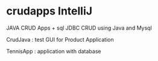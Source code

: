 # crudapps IntelliJ

JAVA CRUD Apps + sql
JDBC CRUD using Java and Mysql

CrudJava : test GUI for Product Application

TennisApp : application with database
